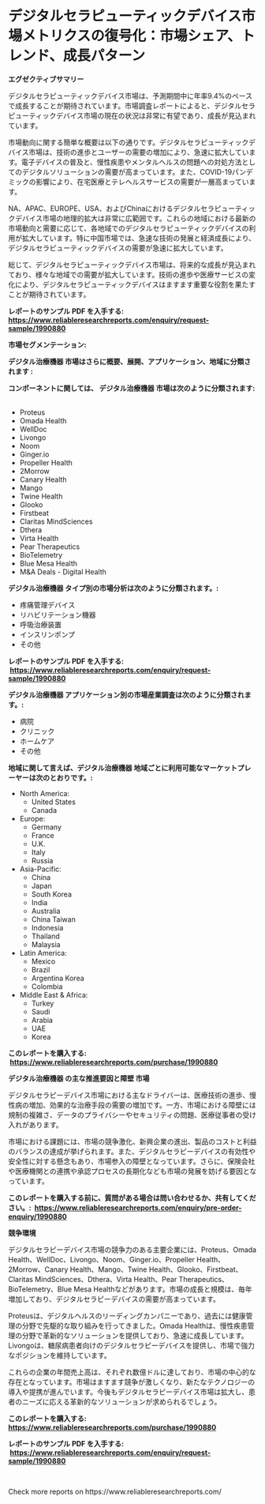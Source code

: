 <p><h1>デジタルセラピューティックデバイス市場メトリクスの復号化：市場シェア、トレンド、成長パターン</h1></p><p><strong>エグゼクティブサマリー</strong></p>
<p><p>デジタルセラピューティックデバイス市場は、予測期間中に年率9.4%のペースで成長することが期待されています。市場調査レポートによると、デジタルセラピューティックデバイス市場の現在の状況は非常に有望であり、成長が見込まれています。</p><p>市場動向に関する簡単な概要は以下の通りです。デジタルセラピューティックデバイス市場は、技術の進歩とユーザーの需要の増加により、急速に拡大しています。電子デバイスの普及と、慢性疾患やメンタルヘルスの問題への対処方法としてのデジタルソリューションの需要が高まっています。また、COVID-19パンデミックの影響により、在宅医療とテレヘルスサービスの需要が一層高まっています。</p><p>NA、APAC、EUROPE、USA、およびChinaにおけるデジタルセラピューティックデバイス市場の地理的拡大は非常に広範囲です。これらの地域における最新の市場動向と需要に応じて、各地域でのデジタルセラピューティックデバイスの利用が拡大しています。特に中国市場では、急速な技術の発展と経済成長により、デジタルセラピューティックデバイスの需要が急速に拡大しています。</p><p>総じて、デジタルセラピューティックデバイス市場は、将来的な成長が見込まれており、様々な地域での需要が拡大しています。技術の進歩や医療サービスの変化により、デジタルセラピューティックデバイスはますます重要な役割を果たすことが期待されています。</p></p>
<p><strong>レポートのサンプル PDF を入手する: <a href="https://www.reliableresearchreports.com/enquiry/request-sample/1990880">https://www.reliableresearchreports.com/enquiry/request-sample/1990880</a></strong></p>
<p><strong>市場セグメンテーション:</strong></p>
<p><strong> デジタル治療機器 市場はさらに概要、展開、アプリケーション、地域に分類されます :</strong></p>
<p><strong>コンポーネントに関しては、 デジタル治療機器 市場は次のように分類されます: &nbsp;</strong></p>
<p><ul><li>Proteus</li><li>Omada Health</li><li>WellDoc</li><li>Livongo</li><li>Noom</li><li>Ginger.io</li><li>Propeller Health</li><li>2Morrow</li><li>Canary Health</li><li>Mango</li><li>Twine Health</li><li>Glooko</li><li>Firstbeat</li><li>Claritas MindSciences</li><li>Dthera</li><li>Virta Health</li><li>Pear Therapeutics</li><li>BioTelemetry</li><li>Blue Mesa Health</li><li>M&A Deals - Digital Health</li></ul></p>
<p><strong> デジタル治療機器 タイプ別の市場分析は次のように分類されます。:</strong></p>
<p><ul><li>疼痛管理デバイス</li><li>リハビリテーション機器</li><li>呼吸治療装置</li><li>インスリンポンプ</li><li>その他</li></ul></p>
<p><strong>レポートのサンプル PDF を入手する: &nbsp;<a href="https://www.reliableresearchreports.com/enquiry/request-sample/1990880">https://www.reliableresearchreports.com/enquiry/request-sample/1990880</a></strong></p>
<p><strong> デジタル治療機器 アプリケーション別の市場産業調査は次のように分類されます。:</strong></p>
<p><ul><li>病院</li><li>クリニック</li><li>ホームケア</li><li>その他</li></ul></p>
<p><strong>地域に関して言えば、デジタル治療機器 地域ごとに利用可能なマーケットプレーヤーは次のとおりです。:</strong></p>
<p><ul>
    <li>
        North America:
        <ul>
            <li>United States</li>
            <li>Canada</li>
        </ul>
    </li>
    <li>
        Europe:
        <ul>
            <li>Germany</li>
            <li>France</li>
            <li>U.K.</li>
            <li>Italy</li>
            <li>Russia</li>
        </ul>
    </li>
    <li>
        Asia-Pacific:
        <ul>
            <li>China</li>
            <li>Japan</li>
            <li>South Korea</li>
            <li>India</li>
            <li>Australia</li>
            <li>China Taiwan</li>
            <li>Indonesia</li>
            <li>Thailand</li>
            <li>Malaysia</li>
        </ul>
    </li>
    <li>
        Latin America:
        <ul>
            <li>Mexico</li>
            <li>Brazil</li>
            <li>Argentina Korea</li>
            <li>Colombia</li>
        </ul>
    </li>
    <li>
        Middle East & Africa:
        <ul>
            <li>Turkey</li>
            <li>Saudi</li>
            <li>Arabia</li>
            <li>UAE</li>
            <li>Korea</li>
        </ul>
    </li>
    </ul></p>
<p><strong>このレポートを購入する: &nbsp;<a href="https://www.reliableresearchreports.com/purchase/1990880">https://www.reliableresearchreports.com/purchase/1990880</a></strong></p>
<p><strong>デジタル治療機器 の主な推進要因と障壁 市場</strong></p>
<p><p>デジタルセラピーデバイス市場における主なドライバーは、医療技術の進歩、慢性病の増加、効果的な治療手段の需要の増加です。一方、市場における障壁には規制の複雑さ、データのプライバシーやセキュリティの問題、医療従事者の受け入れがあります。</p><p>市場における課題には、市場の競争激化、新興企業の進出、製品のコストと利益のバランスの達成が挙げられます。また、デジタルセラピーデバイスの有効性や安全性に対する懸念もあり、市場参入の障壁となっています。さらに、保険会社や医療機関との連携や承認プロセスの長期化なども市場の発展を妨げる要因となっています。</p></p>
<p><strong>このレポートを購入する前に、質問がある場合は問い合わせるか、共有してください。:&nbsp; <a href="https://www.reliableresearchreports.com/enquiry/pre-order-enquiry/1990880">https://www.reliableresearchreports.com/enquiry/pre-order-enquiry/1990880</a></strong></p>
<p><strong>競争環境</strong></p>
<p><p>デジタルセラピーデバイス市場の競争力のある主要企業には、Proteus、Omada Health、WellDoc、Livongo、Noom、Ginger.io、Propeller Health、2Morrow、Canary Health、Mango、Twine Health、Glooko、Firstbeat、Claritas MindSciences、Dthera、Virta Health、Pear Therapeutics、BioTelemetry、Blue Mesa Healthなどがあります。市場の成長と規模は、毎年増加しており、デジタルセラピーデバイスの需要が高まっています。</p><p>Proteusは、デジタルヘルスのリーディングカンパニーであり、過去には健康管理の分野で先駆的な取り組みを行ってきました。Omada Healthは、慢性疾患管理の分野で革新的なソリューションを提供しており、急速に成長しています。Livongoは、糖尿病患者向けのデジタルセラピーデバイスを提供し、市場で強力なポジションを維持しています。</p><p>これらの企業の年間売上高は、それぞれ数億ドルに達しており、市場の中心的な存在となっています。市場はますます競争が激しくなり、新たなテクノロジーの導入や提携が進んでいます。今後もデジタルセラピーデバイス市場は拡大し、患者のニーズに応える革新的なソリューションが求められるでしょう。</p></p>
<p><strong>このレポートを購入する: &nbsp; <a href="https://www.reliableresearchreports.com/purchase/1990880">https://www.reliableresearchreports.com/purchase/1990880</a></strong></p>
<p><strong>レポートのサンプル PDF を入手する: &nbsp;<a href="https://www.reliableresearchreports.com/enquiry/request-sample/1990880">https://www.reliableresearchreports.com/enquiry/request-sample/1990880</a></strong><strong></strong></p>
<p>&nbsp;</p>
<p>Check more reports on https://www.reliableresearchreports.com/</p>